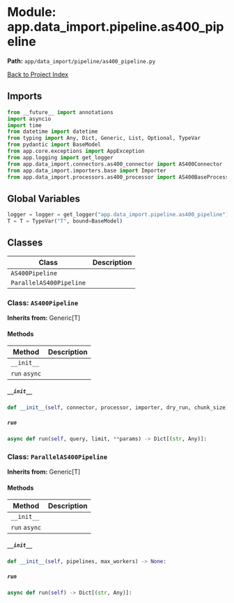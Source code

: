 # Module: app.data_import.pipeline.as400_pipeline

**Path:** `app/data_import/pipeline/as400_pipeline.py`

[Back to Project Index](../../../../index.md)

## Imports
```python
from __future__ import annotations
import asyncio
import time
from datetime import datetime
from typing import Any, Dict, Generic, List, Optional, TypeVar
from pydantic import BaseModel
from app.core.exceptions import AppException
from app.logging import get_logger
from app.data_import.connectors.as400_connector import AS400Connector
from app.data_import.importers.base import Importer
from app.data_import.processors.as400_processor import AS400BaseProcessor
```

## Global Variables
```python
logger = logger = get_logger("app.data_import.pipeline.as400_pipeline")
T = T = TypeVar("T", bound=BaseModel)
```

## Classes

| Class | Description |
| --- | --- |
| `AS400Pipeline` |  |
| `ParallelAS400Pipeline` |  |

### Class: `AS400Pipeline`
**Inherits from:** Generic[T]

#### Methods

| Method | Description |
| --- | --- |
| `__init__` |  |
| `run` `async` |  |

##### `__init__`
```python
def __init__(self, connector, processor, importer, dry_run, chunk_size) -> None:
```

##### `run`
```python
async def run(self, query, limit, **params) -> Dict[(str, Any)]:
```

### Class: `ParallelAS400Pipeline`
**Inherits from:** Generic[T]

#### Methods

| Method | Description |
| --- | --- |
| `__init__` |  |
| `run` `async` |  |

##### `__init__`
```python
def __init__(self, pipelines, max_workers) -> None:
```

##### `run`
```python
async def run(self) -> Dict[(str, Any)]:
```
